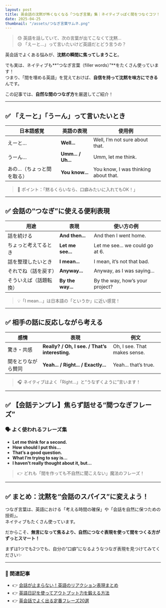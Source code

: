 ```yaml
---
layout: post
title: 英会話の沈黙が怖くなくなる「つなぎ言葉」集｜ネイティブっぽく間をつなぐコツ！
date: 2025-04-25
thumbnail: "/assets/つなぎ言葉サムネ.png"
---
```



> 😓 英語を話していて、次の言葉が出てこなくて沈黙…  
> 😥 「えーと…」って言いたいけど英語だとどう言うの？

英会話でよくある悩みが、**沈黙の瞬間に焦ってしまうこと**。

でも実は、ネイティブも**“つなぎ言葉（filler words）”**をたくさん使っています！  
つまり、「間を埋める英語」を覚えておけば、**自信を持って沈黙を味方にできる**んです。

この記事では、**自然な間のつなぎ方**を厳選してご紹介！

---

## ✅ 「えーと」「うーん」って言いたいとき

| 日本語感覚 | 英語の表現 | 使用例 |
|---|---|---|
| えーと… | **Well...** | Well, I’m not sure about that. |
| うーん… | **Umm... / Uh...** | Umm, let me think. |
| あの…（ちょっと間を取る） | **You know...** | You know, I was thinking about that. |

> 🌟 ポイント：「黙るくらいなら、口癖みたいに入れてもOK！」

---

## ✅ 会話の“つなぎ”に使える便利表現

| 用途 | 表現 | 使い方の例 |
|---|---|---|
| 話を続ける | **And then...** | And then I went home. |
| ちょっと考えてるとき | **Let me see...** | Let me see... we could go at 6. |
| 話を整理したいとき | **I mean...** | I mean, it’s not that bad. |
| それでね（話を戻す） | **Anyway...** | Anyway, as I was saying... |
| そういえば（話題転換） | **By the way...** | By the way, how’s your project? |

> 💡「I mean...」は日本語の「というか」に近い感覚！

---

## ✅ 相手の話に反応しながら考える

| 感情 | 表現 | 例文 |
|---|---|---|
| 驚き・共感 | **Really? / Oh, I see. / That’s interesting.** | Oh, I see. That makes sense. |
| 間をとりながら賛同 | **Yeah... / Right... / Exactly...** | Yeah... that’s true. |

> 🎧 ネイティブはよく「Right...」と“うなずくように”言います！

---

## ✅ 【会話テンプレ】焦らず話せる“間つなぎフレーズ”

### 🗣 よく使われるフレーズ集
- **Let me think for a second.**
- **How should I put this...**
- **That’s a good question.**
- **What I’m trying to say is...**
- **I haven't really thought about it, but...**

> 👉 どれも「間を作っても不自然に聞こえない」魔法のフレーズ！

---

## ✅ まとめ：沈黙を“会話のスパイス”に変えよう！

つなぎ言葉は、英語における「考える時間の確保」や「会話を自然に保つための技術」。  
ネイティブもたくさん使っています。

だからこそ、**無言になって焦るより、自然につなぐ表現を使って間をつくる方がずっとスマート！**

まずは1つでも2つでも、自分の“口癖”になるようなつなぎ表現を見つけてみてください✨

---

### 🎁 関連記事

- 👉 [会話が止まらない！英語のリアクション表現まとめ](#)
- 👉 [英語日記を使ってアウトプット力を鍛える方法](#)
- 👉 [英会話でよく出る定番フレーズ20選](#)

